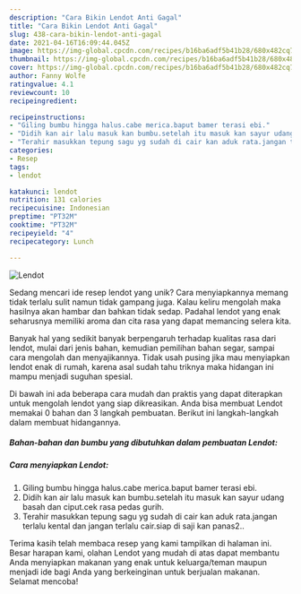 ```yaml
---
description: "Cara Bikin Lendot Anti Gagal"
title: "Cara Bikin Lendot Anti Gagal"
slug: 438-cara-bikin-lendot-anti-gagal
date: 2021-04-16T16:09:44.045Z
image: https://img-global.cpcdn.com/recipes/b16ba6adf5b41b28/680x482cq70/lendot-foto-resep-utama.jpg
thumbnail: https://img-global.cpcdn.com/recipes/b16ba6adf5b41b28/680x482cq70/lendot-foto-resep-utama.jpg
cover: https://img-global.cpcdn.com/recipes/b16ba6adf5b41b28/680x482cq70/lendot-foto-resep-utama.jpg
author: Fanny Wolfe
ratingvalue: 4.1
reviewcount: 10
recipeingredient:

recipeinstructions:
- "Giling bumbu hingga halus.cabe merica.baput bamer terasi ebi."
- "Didih kan air lalu masuk kan bumbu.setelah itu masuk kan sayur udang basah dan ciput.cek rasa pedas gurih."
- "Terahir masukkan tepung sagu yg sudah di cair kan aduk rata.jangan terlalu kental dan jangan terlalu cair.siap di saji kan panas2.."
categories:
- Resep
tags:
- lendot

katakunci: lendot 
nutrition: 131 calories
recipecuisine: Indonesian
preptime: "PT32M"
cooktime: "PT32M"
recipeyield: "4"
recipecategory: Lunch

---
```



![Lendot](https://img-global.cpcdn.com/recipes/b16ba6adf5b41b28/680x482cq70/lendot-foto-resep-utama.jpg)

Sedang mencari ide resep lendot yang unik? Cara menyiapkannya memang tidak terlalu sulit namun tidak gampang juga. Kalau keliru mengolah maka hasilnya akan hambar dan bahkan tidak sedap. Padahal lendot yang enak seharusnya memiliki aroma dan cita rasa yang dapat memancing selera kita.

Banyak hal yang sedikit banyak berpengaruh terhadap kualitas rasa dari lendot, mulai dari jenis bahan, kemudian pemilihan bahan segar, sampai cara mengolah dan menyajikannya. Tidak usah pusing jika mau menyiapkan lendot enak di rumah, karena asal sudah tahu triknya maka hidangan ini mampu menjadi suguhan spesial.




Di bawah ini ada beberapa cara mudah dan praktis yang dapat diterapkan untuk mengolah lendot yang siap dikreasikan. Anda bisa membuat Lendot memakai 0 bahan dan 3 langkah pembuatan. Berikut ini langkah-langkah dalam membuat hidangannya.

<!--inarticleads1-->

##### Bahan-bahan dan bumbu yang dibutuhkan dalam pembuatan Lendot:





<!--inarticleads2-->

##### Cara menyiapkan Lendot:

1. Giling bumbu hingga halus.cabe merica.baput bamer terasi ebi.
1. Didih kan air lalu masuk kan bumbu.setelah itu masuk kan sayur udang basah dan ciput.cek rasa pedas gurih.
1. Terahir masukkan tepung sagu yg sudah di cair kan aduk rata.jangan terlalu kental dan jangan terlalu cair.siap di saji kan panas2..




Terima kasih telah membaca resep yang kami tampilkan di halaman ini. Besar harapan kami, olahan Lendot yang mudah di atas dapat membantu Anda menyiapkan makanan yang enak untuk keluarga/teman maupun menjadi ide bagi Anda yang berkeinginan untuk berjualan makanan. Selamat mencoba!
